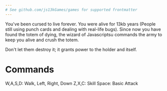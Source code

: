```yaml
---
# See github.com/js13kGames/games for supported frontmatter
---
```

You've been cursed to live forever. You were alive for 13kb years (People still using punch cards and dealing with real-life bugs). Since now you have found the totem of dying, the wizard of Javascriptsu commands the army to keep you alive and crush the totem.

Don't let them destroy it; it grants power to the holder and itself.

# Commands
W,A,S,D: Walk, Left, Right, Down
Z,X,C: Skill
Space: Basic Attack